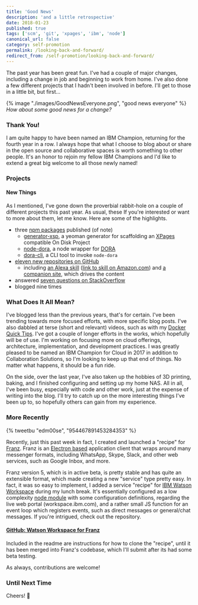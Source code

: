 ```yaml
---
title: 'Good News'
description: 'and a little retrospective'
date: 2018-01-23
published: true
tags: ['scm', 'git', 'xpages', 'ibm', 'node']
canonical_url: false
category: self-promotion
permalink: /looking-back-and-forward/
redirect_from: /self-promotion/looking-back-and-forward/
---
```



The past year has been great fun. I've had a couple of major changes, including a change in job and beginning to work from home. I've also done a few different projects that I hadn't been involved in before. I'll get to those in a little bit, but first...

{% image "./images/GoodNewsEveryone.png", "good news everyone" %}
*How about some good news for a change?*

### Thank You!

I am quite happy to have been named an IBM Champion, returning for the fourth year in a row. I always hope that what I choose to blog about or share in the open source and collaborative spaces is worth something to other people. It's an honor to rejoin my fellow IBM Champions and I'd like to extend a great big welcome to all those newly named!

<!-- insert links to announcements and namings for ICS + Cloud -->

### Projects

#### New Things

As I mentioned, I've gone down the proverbial rabbit-hole on a couple of different projects this past year. As usual, these  If you're interested or want to more about them, let me know. Here are some of the highlights.

- three [npm packages][npm-edm00se] published (of note)
  - [generator-xsp][gen-xsp], a yeoman generator for scaffolding an [XPages][xpages-info] compatible On Disk Project
  - [node-dora][node-dora], a node wrapper for [DORA][dora]
  - [dora-cli][dora-cli], a CLI tool to invoke `node-dora`
- [eleven new repositories on GitHub][edm00se-github-2017]
  - including [an Alexa skill][dev-dog-skill] ([link to skill on Amazon.com][amzn-dev-dog]) and [a companion site][dev-dog-site], which drives the content
- answered [seven questions on StackOverflow][edm00se-stackoverflow]
- blogged nine times

### What Does It All Mean?

I've blogged less than the previous years, that's for certain. I've been trending towards more focused efforts, with more specific blog posts. I've also dabbled at terse (short and relevant) videos, such as with my [Docker Quick Tips][docker-tips-playlist]. I've got a couple of longer efforts in the works, which hopefully will be of use. I'm working on focusing more on cloud offerings, architecture, implementation, and development practices. I was greatly pleased to be named an IBM Champion for Cloud in 2017 in addition to Collaboration Solutions, so I'm looking to keep up that end of things. No matter what happens, it should be a fun ride.

On the side, over the last year, I've also taken up the hobbies of 3D printing, baking, and I finished configuring and setting up my home NAS. All in all, I've been busy, especially with code and other work, just at the expense of writing into the blog. I'll try to catch up on the more interesting things I've been up to, so hopefully others can gain from my experience.

### More Recently

{% tweetbu "edm00se", "954467891453284353" %}

Recently, just this past week in fact, I created and launched a "recipe" for [Franz][franz-messenger]. Franz is an [Electron based][electron] application client that wraps around many messenger formats, including WhatsApp, Skype, Slack, and other web services, such as Google Inbox, and more.

Franz version 5, which is in active beta, is pretty stable and has quite an extensible format, which made creating a new "service" type pretty easy. In fact, it was so easy to implement, I added a service "recipe" for [IBM Watson Workspace][ibm-ww] during my lunch break. It's essentially configured as a low complexity [node module][node-module] with some configuration definitions, regarding the live web portal (workspace.ibm.com), and a rather small JS function for an event loop which registers events, such as direct messages or general/chat messages. If you're intrigued, check out the repository.

#### [GitHub: Watson Workspace for Franz][franz-watson-workspace]

Included in the readme are instructions for how to clone the "recipe", until it has been merged into Franz's codebase, which I'll submit after its had some beta testing.

As always, contributions are welcome!

### Until Next Time

Cheers! 🍻

[npm-edm00se]: https://www.npmjs.com/~edm00se
[gen-xsp]: https://www.npmjs.com/package/generator-xsp
[xpages-info]: http://xpages.info
[node-dora]: https://www.npmjs.com/package/node-dora
[dora]: https://github.com/camac/dora
[dora-cli]: https://www.npmjs.com/package/dora-cli
[edm00se-github-2017]: https://github.com/search?p=1&q=user%3Aedm00se+created%3A2017-01-01..2017-12-31&type=Repositories&utf8=%E2%9C%93
[dev-dog-skill]: https://github.com/edm00se/developer-dog-alexa-skill
[dev-dog-site]: https://edm00se.codes/dev-dog/
[amzn-dev-dog]: https://bit.ly/dev-dog-skill
[edm00se-stackoverflow]: https://stackoverflow.com/search?q=user%3A1720082+created%3A2017
[docker-tips-playlist]: https://docs.google.com/forms/d/e/1FAIpQLSfb3Pbhxs9KRcs8UpT4XJE4bTj0gJeZ1Ay9F57xt6KYtU_aJA/viewform
[franz-messenger]: https://meetfranz.com
[electron]: https://electronjs.org
[ibm-ww]: https://workspace.ibm.com/
[node-module]: https://nodejs.org/api/modules.html#modules_modules
[franz-watson-workspace]: https://github.com/edm00se/franz-recipe-watson-workspace
